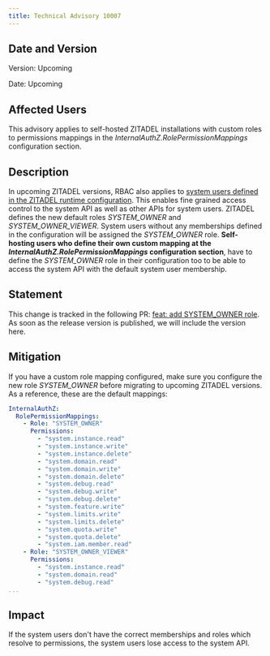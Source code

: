 ```yaml
---
title: Technical Advisory 10007
---
```


## Date and Version

Version: Upcoming

Date: Upcoming

## Affected Users

This advisory applies to self-hosted ZITADEL installations with custom roles to permissions mappings in the *InternalAuthZ.RolePermissionMappings* configuration section.

## Description

In upcoming ZITADEL versions, RBAC also applies to [system users defined in the ZITADEL runtime configuration](/docs/guides/integrate/zitadel-apis/access-zitadel-system-api#runtime-configuration).
This enables fine grained access control to the system API as well as other APIs for system users.
ZITADEL defines the new default roles *SYSTEM_OWNER* and *SYSTEM_OWNER_VIEWER*.
System users without any memberships defined in the configuration will be assigned the *SYSTEM_OWNER* role.
**Self-hosting users who define their own custom mapping at the *InternalAuthZ.RolePermissionMappings* configuration section**, have to define the *SYSTEM_OWNER* role in their configuration too to be able to access the system API with the default system user membership.

## Statement

This change is tracked in the following PR: [feat: add SYSTEM_OWNER role](https://github.com/zitadel/zitadel/pull/6765).
As soon as the release version is published, we will include the version here.

## Mitigation

If you have a custom role mapping configured, make sure you configure the new role *SYSTEM_OWNER* before migrating to upcoming ZITADEL versions.
As a reference, these are the default mappings:

```yaml
InternalAuthZ:
  RolePermissionMappings:
    - Role: "SYSTEM_OWNER"
      Permissions:
        - "system.instance.read"
        - "system.instance.write"
        - "system.instance.delete"
        - "system.domain.read"
        - "system.domain.write"
        - "system.domain.delete"
        - "system.debug.read"
        - "system.debug.write"
        - "system.debug.delete"
        - "system.feature.write"
        - "system.limits.write"
        - "system.limits.delete"
        - "system.quota.write"
        - "system.quota.delete"
        - "system.iam.member.read"
    - Role: "SYSTEM_OWNER_VIEWER"
      Permissions:
        - "system.instance.read"
        - "system.domain.read"
        - "system.debug.read"
...
```

## Impact

If the system users don't have the correct memberships and roles which resolve to permissions, the system users lose access to the system API. 
